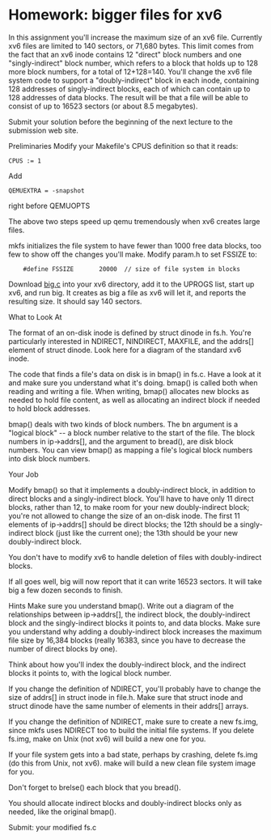 # Homework: bigger files for xv6

In this assignment you'll increase the maximum size of an xv6 file. Currently xv6 files are limited to 140 sectors, or 71,680 bytes. This limit comes from the fact that an xv6 inode contains 12 "direct" block numbers and one "singly-indirect" block number, which refers to a block that holds up to 128 more block numbers, for a total of 12+128=140. You'll change the xv6 file system code to support a "doubly-indirect" block in each inode, containing 128 addresses of singly-indirect blocks, each of which can contain up to 128 addresses of data blocks. The result will be that a file will be able to consist of up to 16523 sectors (or about 8.5 megabytes).

Submit your solution before the beginning of the next lecture to the submission web site.

Preliminaries
Modify your Makefile's CPUS definition so that it reads:
```
CPUS := 1
```
Add
```
QEMUEXTRA = -snapshot
```
right before QEMUOPTS

The above two steps speed up qemu tremendously when xv6 creates large files.

mkfs initializes the file system to have fewer than 1000 free data blocks, too few to show off the changes you'll make. Modify param.h to set FSSIZE to:
```
    #define FSSIZE       20000  // size of file system in blocks
```
Download [big.c](big.c) into your xv6 directory, add it to the UPROGS list, start up xv6, and run big. It creates as big a file as xv6 will let it, and reports the resulting size. It should say 140 sectors.

What to Look At

The format of an on-disk inode is defined by struct dinode in fs.h. You're particularly interested in NDIRECT, NINDIRECT, MAXFILE, and the addrs[] element of struct dinode. Look here for a diagram of the standard xv6 inode.

The code that finds a file's data on disk is in bmap() in fs.c. Have a look at it and make sure you understand what it's doing. bmap() is called both when reading and writing a file. When writing, bmap() allocates new blocks as needed to hold file content, as well as allocating an indirect block if needed to hold block addresses.

bmap() deals with two kinds of block numbers. The bn argument is a "logical block" -- a block number relative to the start of the file. The block numbers in ip->addrs[], and the argument to bread(), are disk block numbers. You can view bmap() as mapping a file's logical block numbers into disk block numbers.

Your Job

Modify bmap() so that it implements a doubly-indirect block, in addition to direct blocks and a singly-indirect block. You'll have to have only 11 direct blocks, rather than 12, to make room for your new doubly-indirect block; you're not allowed to change the size of an on-disk inode. The first 11 elements of ip->addrs[] should be direct blocks; the 12th should be a singly-indirect block (just like the current one); the 13th should be your new doubly-indirect block.

You don't have to modify xv6 to handle deletion of files with doubly-indirect blocks.

If all goes well, big will now report that it can write 16523 sectors. It will take big a few dozen seconds to finish.

Hints
Make sure you understand bmap(). Write out a diagram of the relationships between ip->addrs[], the indirect block, the doubly-indirect block and the singly-indirect blocks it points to, and data blocks. Make sure you understand why adding a doubly-indirect block increases the maximum file size by 16,384 blocks (really 16383, since you have to decrease the number of direct blocks by one).

Think about how you'll index the doubly-indirect block, and the indirect blocks it points to, with the logical block number.

If you change the definition of NDIRECT, you'll probably have to change the size of addrs[] in struct inode in file.h. Make sure that struct inode and struct dinode have the same number of elements in their addrs[] arrays.

If you change the definition of NDIRECT, make sure to create a new fs.img, since mkfs uses NDIRECT too to build the initial file systems. If you delete fs.img, make on Unix (not xv6) will build a new one for you.

If your file system gets into a bad state, perhaps by crashing, delete fs.img (do this from Unix, not xv6). make will build a new clean file system image for you.

Don't forget to brelse() each block that you bread().

You should allocate indirect blocks and doubly-indirect blocks only as needed, like the original bmap().

Submit: your modified fs.c